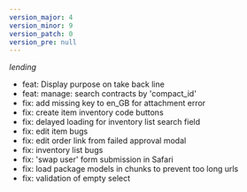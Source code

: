 ```yaml
---
version_major: 4
version_minor: 9
version_patch: 0
version_pre: null
---
```


*lending*

- feat: Display purpose on take back line
- feat: manage: search contracts by 'compact_id'
- fix: add missing key to en_GB for attachment error
- fix: create item inventory code buttons
- fix: delayed loading for inventory list search field
- fix: edit item bugs
- fix: edit order link from failed approval modal
- fix: inventory list bugs
- fix: 'swap user' form submission in Safari
- fix: load package models in chunks to prevent too long urls
- fix: validation of empty select

